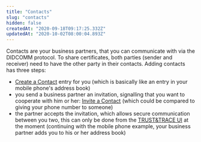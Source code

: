```yaml
---
title: "Contacts"
slug: "contacts"
hidden: false
createdAt: "2020-09-18T09:17:25.332Z"
updatedAt: "2020-10-02T08:00:04.893Z"
---
```

Contacts are your business partners, that you can communicate with via the DIDCOMM protocol. To share certificates, both parties (sender and receiver) need to have the other party in their contacts. Adding contacts has three steps:

- [Create a Contact] entry for you (which is basically like an entry in your mobile phone's address book)
- you send a business partner an invitation, signalling that you want to cooperate with him or her: [Invite a Contact] (which could be compared to giving your phone number to someone) 
- the partner accepts the invitation, which allows secure communication between you two, this can only be done from the [TRUST&TRACE UI] at the moment (continuing with the mobile phone example, your business partner adds you to his or her address book)

[Create a Contact]: ref:create-a-contact
[Invite a Contact]: ref:invite-a-contact
[TRUST&TRACE UI]: https://app.trust-trace.com